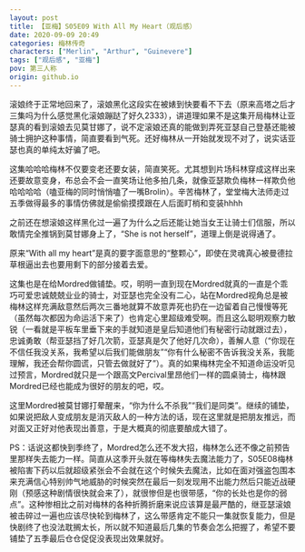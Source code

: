 ```yaml
---
layout: post
title: 【亚梅】S05E09 With All My Heart（观后感）
date: 2020-09-09 20:49
categories: 梅林传奇
characters: ["Merlin", "Arthur", "Guinevere"]
tags: ["观后感", "亚梅"]
pov: 第三人称
origin: github.io
---
```


滚娘终于正常地回来了，滚娘黑化这段实在被婊到快要看不下去（原来高塔之后才三集吗为什么感觉黑化滚娘蹦跶了好久2333），讲道理如果不是这集开局梅林让亚瑟真的看到滚娘去见莫甘娜了，说不定滚娘还真的能做到弄死亚瑟自己登基还能被骑士拥护这种事情，简直要看到气死。还好梅林从一开始就发现不对了，说实话亚瑟也真的单纯太好骗了吧。

这集哈哈哈梅林不仅要变老还要女装，简直笑死。尤其想到片场科林穿成这样出来还要故意变身，布总会不会一直笑场让他多拍几条，就像亚瑟欺负梅林一样欺负他哈哈哈哈（嗑亚梅的同时悄悄嗑了一嘴Brolin）。辛苦梅林了，堂堂梅大法师走过五季做得最多的事情仿佛就是偷偷摸摸跟在人后面盯梢和变装hhhh

之前还在想滚娘这样黑化过一遍了为什么之后还能让她当女王让骑士们信服，所以敢情完全推锅到莫甘娜身上了，“She is not herself”，道理上倒是说得通了。

原来“With all my heart”是真的要字面意思的“整颗心”，即使在灵魂真心被曼德拉草根逼出去也要用剩下的部分接着去爱。

这集也是在给Mordred做铺垫。哎，明明一直到现在Mordred就真的一直是个乖巧可爱忠诚兢兢业业的骑士，对亚瑟也完全没有二心，站在Mordred视角总是被梅林这样充满敌意然后两次三番地就算不故意弄死也扔在一边留着自己慢慢等死（虽然每次都因为命运活下来了）也肯定心里超级难受啊。而且这么聪明观察力敏锐（一看就是平板车里垂下来的手就知道是皇后知道他们有秘密行动就跟过去），忠诚勇敢（帮亚瑟挡了好几次箭，亚瑟真是欠了他好几次命），善解人意（“你现在不信任我没关系，我希望以后我们能做朋友”“你有什么秘密不告诉我没关系，我能理解，我还会帮你圆谎，只管去做就好了”）。真的如果梅林完全不知道命运没听见过预言，Mordred就只是一个跟高文Percival里昂他们一样的圆桌骑士，梅林跟Mordred已经也能成为很好的朋友的吧，哎。

这里Mordred被莫甘娜打晕醒来，“你为什么不杀我”“我们是同类”。继续的铺垫，如果说把敌人变成朋友是消灭敌人的一种方法的话，现在这里就是把朋友推远，而对面又正好对他表现出善意，于是大概真的彻底要酿成大错了。

PS：话说这都快到季终了，Mordred怎么还不发大招，梅林怎么还不像之前预告里那样失去能力一样。简直从这季开头就在等梅林失去魔法能力了，S05E08梅林被陷害下药以后就超级紧张会不会就在这个时候失去魔法，比如在面对强盗包围本来充满信心特别帅气地威胁的时候突然在最后一刻发现用不出能力然后只能近战硬刚（预感这种剧情很快就会来了），就很惨但是也很带感，“你的长处也是你的弱点”。这种惨相比之前对梅林的各种折腾折磨来说应该算是最严酷的，继亚瑟滚娘被击碎过一遍也应该尽快轮到梅林了，这么带感肯定不能只一集就恢复能力，但是快剧终了也没法耽搁太长，所以就不知道最后几集的节奏会怎么把握了，希望不要铺垫了五季最后仓仓促促没表现出效果就好。